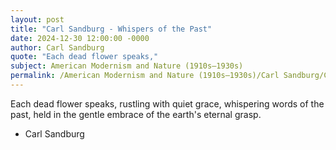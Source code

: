 ```yaml
---
layout: post
title: "Carl Sandburg - Whispers of the Past"
date: 2024-12-30 12:00:00 -0000
author: Carl Sandburg
quote: "Each dead flower speaks,"
subject: American Modernism and Nature (1910s–1930s)
permalink: /American Modernism and Nature (1910s–1930s)/Carl Sandburg/Carl Sandburg - Whispers of the Past
---
```


Each dead flower speaks,
rustling with quiet grace,
whispering words of the past,
held in the gentle embrace
of the earth's eternal grasp.

- Carl Sandburg
